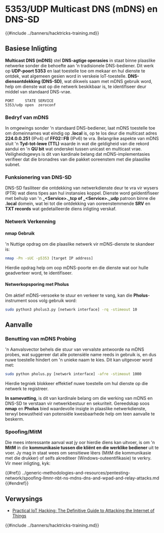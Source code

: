 # 5353/UDP Multicast DNS (mDNS) en DNS-SD

{{#include ../banners/hacktricks-training.md}}

## **Basiese Inligting**

**Multicast DNS (mDNS)** stel **DNS-agtige operasies** in staat binne plaaslike netwerke sonder die behoefte aan 'n tradisionele DNS-bediener. Dit werk op **UDP-poort 5353** en laat toestelle toe om mekaar en hul dienste te ontdek, wat algemeen gesien word in verskeie IoT-toestelle. **DNS-diensontdekking (DNS-SD)**, wat dikwels saam met mDNS gebruik word, help om dienste wat op die netwerk beskikbaar is, te identifiseer deur middel van standaard DNS-vrae.
```
PORT     STATE SERVICE
5353/udp open  zeroconf
```
### **Bedryf van mDNS**

In omgewings sonder 'n standaard DNS-bediener, laat mDNS toestelle toe om domeinnames wat eindig op **.local** is, op te los deur die multicast adres **224.0.0.251** (IPv4) of **FF02::FB** (IPv6) te vra. Belangrike aspekte van mDNS sluit 'n **Tyd-tot-lewe (TTL)** waarde in wat die geldigheid van die rekord aandui en 'n **QU bit** wat onderskei tussen unicast en multicast vrae. Veiligheidsgewys is dit van kardinale belang dat mDNS-implementasies verifieer dat die bronadres van die pakket ooreenstem met die plaaslike subnet.

### **Funksionering van DNS-SD**

DNS-SD fasiliteer die ontdekking van netwerkdienste deur te vra vir wysers (PTR) wat diens tipes aan hul instansies koppel. Dienste word geïdentifiseer met behulp van 'n **\_\<Service>.\_tcp of \_\<Service>.\_udp** patroon binne die **.local** domein, wat lei tot die ontdekking van ooreenstemmende **SRV** en **TXT records** wat gedetailleerde diens inligting verskaf.

### **Netwerk Verkenning**

#### **nmap Gebruik**

'n Nuttige opdrag om die plaaslike netwerk vir mDNS-dienste te skandeer is:
```bash
nmap -Pn -sUC -p5353 [target IP address]
```
Hierdie opdrag help om oop mDNS-poorte en die dienste wat oor hulle geadverteer word, te identifiseer.

#### **Netwerkopsporing met Pholus**

Om aktief mDNS-versoeke te stuur en verkeer te vang, kan die **Pholus**-instrument soos volg gebruik word:
```bash
sudo python3 pholus3.py [network interface] -rq -stimeout 10
```
## Aanvalle

### **Benutting van mDNS Probing**

'n Aanvalsvector behels die stuur van vervalste antwoorde na mDNS probes, wat suggereer dat alle potensiële name reeds in gebruik is, en dus nuwe toestelle hindert om 'n unieke naam te kies. Dit kan uitgevoer word met:
```bash
sudo python pholus.py [network interface] -afre -stimeout 1000
```
Hierdie tegniek blokkeer effektief nuwe toestelle om hul dienste op die netwerk te registreer.

**In samevatting**, is dit van kardinale belang om die werking van mDNS en DNS-SD te verstaan vir netwerkbestuur en sekuriteit. Gereedskap soos **nmap** en **Pholus** bied waardevolle insigte in plaaslike netwerkdienste, terwyl bewustheid van potensiële kwesbaarhede help om teen aanvalle te beskerm.

### Spoofing/MitM

Die mees interessante aanval wat jy oor hierdie diens kan uitvoer, is om 'n **MitM** in die **kommunikasie tussen die kliënt en die werklike bediener** uit te voer. Jy mag in staat wees om sensitiewe lêers (MitM die kommunikasie met die drukker) of selfs akrediteer (Windows-outeentifikasie) te verkry.\
Vir meer inligting, kyk:

{{#ref}}
../generic-methodologies-and-resources/pentesting-network/spoofing-llmnr-nbt-ns-mdns-dns-and-wpad-and-relay-attacks.md
{{#endref}}

## Verwysings

- [Practical IoT Hacking: The Definitive Guide to Attacking the Internet of Things](https://books.google.co.uk/books/about/Practical_IoT_Hacking.html?id=GbYEEAAAQBAJ&redir_esc=y)

{{#include ../banners/hacktricks-training.md}}
